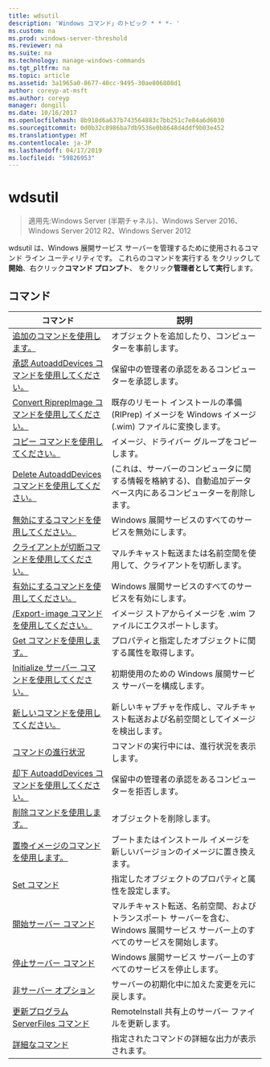 ```yaml
---
title: wdsutil
description: 'Windows コマンド」のトピック * * *- '
ms.custom: na
ms.prod: windows-server-threshold
ms.reviewer: na
ms.suite: na
ms.technology: manage-windows-commands
ms.tgt_pltfrm: na
ms.topic: article
ms.assetid: 3a1965a0-8677-40cc-9495-30ae806808d1
author: coreyp-at-msft
ms.author: coreyp
manager: dongill
ms.date: 10/16/2017
ms.openlocfilehash: 8b918d6a637b743564883c7bb251c7e84a6d6030
ms.sourcegitcommit: 0d0b32c8986ba7db9536e0b8648d4ddf9b03e452
ms.translationtype: MT
ms.contentlocale: ja-JP
ms.lasthandoff: 04/17/2019
ms.locfileid: "59826953"
---
```

# <a name="wdsutil"></a>wdsutil

>適用先:Windows Server (半期チャネル)、Windows Server 2016、Windows Server 2012 R2、Windows Server 2012

wdsutil は、Windows 展開サービス サーバーを管理するために使用されるコマンド ライン ユーティリティです。 これらのコマンドを実行する をクリックして**開始**、右クリック**コマンド プロンプト**、 をクリック**管理者として実行**します。  
## <a name="commands"></a>コマンド  
|コマンド|説明|  
|------|--------|  
|[追加のコマンドを使用します。](using-the-add-command.md)|オブジェクトを追加したり、コンピューターを事前します。|  
|[承認 AutoaddDevices コマンドを使用してください。](using-the-approve-autoadddevices-command.md)|保留中の管理者の承認をあるコンピューターを承認します。|  
|[Convert RiprepImage コマンドを使用してください。](using-the-convert-riprepimage-command.md)|既存のリモート インストールの準備 (RIPrep) イメージを Windows イメージ (.wim) ファイルに変換します。|  
|[コピー コマンドを使用してください。](using-the-copy-command.md)|イメージ、ドライバー グループをコピーします。|  
|[Delete AutoaddDevices コマンドを使用してください。](using-the-delete-autoadddevices-command.md)|(これは、サーバーのコンピュータに関する情報を格納する)、自動追加データベース内にあるコンピューターを削除します。|  
|[無効にするコマンドを使用してください。](using-the-disable-command.md)|Windows 展開サービスのすべてのサービスを無効にします。|  
|[クライアントが切断コマンドを使用してください。](using-the-disconnect-client-command.md)|マルチキャスト転送または名前空間を使用して、クライアントを切断します。|  
|[有効にするコマンドを使用してください。](using-the-enable-command.md)|Windows 展開サービスのすべてのサービスを有効にします。|  
|[/Export-image コマンドを使用してください。](using-the-export-image-command.md)|イメージ ストアからイメージを .wim ファイルにエクスポートします。|  
|[Get コマンドを使用します。](using-the-get-command.md)|プロパティと指定したオブジェクトに関する属性を取得します。|  
|[Initialize サーバー コマンドを使用してください。](using-the-initialize-server-command.md)|初期使用のための Windows 展開サービス サーバーを構成します。|  
|[新しいコマンドを使用してください。](using-the-new-command.md)|新しいキャプチャを作成し、マルチキャスト転送および名前空間としてイメージを検出します。|  
|[コマンドの進行状況](the-progress-command.md)|コマンドの実行中には、進行状況を表示します。|  
|[却下 AutoaddDevices コマンドを使用してください。](using-the-reject-autoadddevices-command.md)|保留中の管理者の承認をあるコンピューターを拒否します。|  
|[削除コマンドを使用します。](using-the-remove-command.md)|オブジェクトを削除します。|  
|[置換イメージのコマンドを使用します。](using-the-replace-image-command.md)|ブートまたはインストール イメージを新しいバージョンのイメージに置き換えます。|  
|[Set コマンド](the-set-command.md)|指定したオブジェクトのプロパティと属性を設定します。|  
|[開始サーバー コマンド](the-start-server-command.md)|マルチキャスト転送、名前空間、およびトランスポート サーバーを含む、Windows 展開サービス サーバー上のすべてのサービスを開始します。|  
|[停止サーバー コマンド](the-stop-server-command.md)|Windows 展開サービス サーバー上のすべてのサービスを停止します。|  
|[非サーバー オプション](the-uninitialize-server-option.md)|サーバーの初期化中に加えた変更を元に戻します。|  
|[更新プログラム ServerFiles コマンド](the-update-serverfiles-command.md)|RemoteInstall 共有上のサーバー ファイルを更新します。|  
|[詳細なコマンド](the-verbose-command.md)|指定されたコマンドの詳細な出力が表示されます。|  
